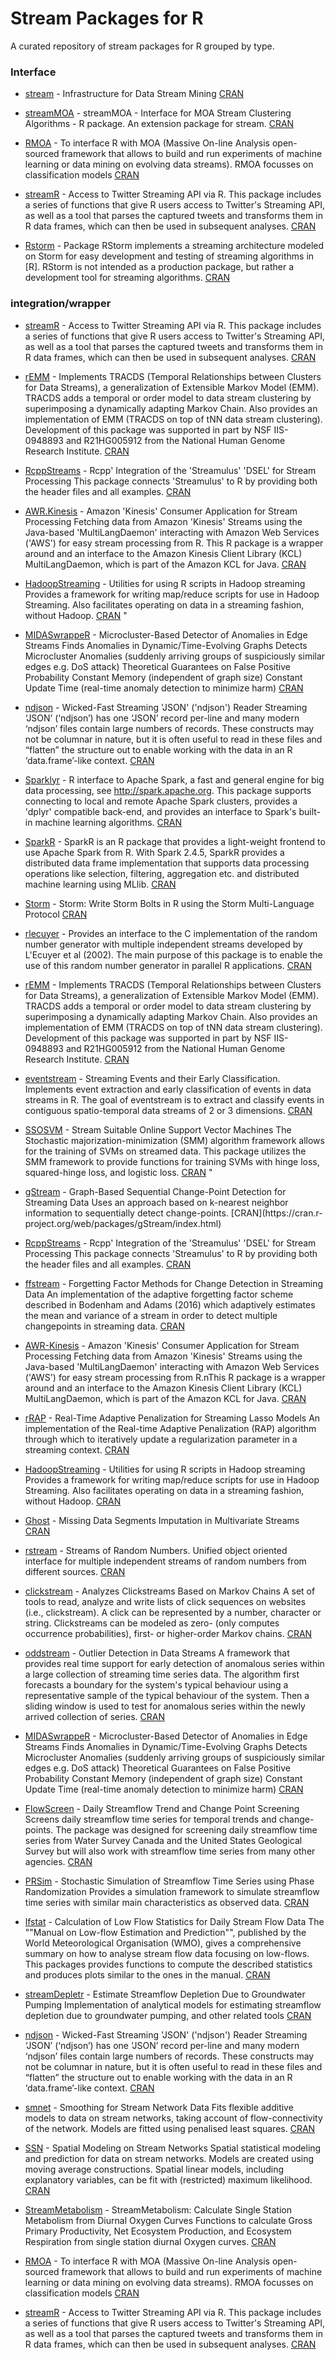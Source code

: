 # Stream Packages for R
A curated repository of stream packages for R grouped by type.


### Interface  
* [stream](https://github.com/mhahsler/stream) - Infrastructure for Data Stream Mining [CRAN](https://cran.r-project.org/web/packages/stream/index.html)  

* [streamMOA](https://github.com/mhahsler/streamMOA) - streamMOA - Interface for MOA Stream Clustering Algorithms - R package.
 An extension package for stream. [CRAN](https://cran.r-project.org/web/packages/streamMOA/index.html)  

* [RMOA](https://github.com/jwijffels/RMOA) - To interface R with MOA (Massive On-line Analysis open-sourced framework that allows to build and run experiments of machine learning or data mining on evolving data streams).
 RMOA focusses on classification models [CRAN](https://cran.r-project.org/web/packages/RMOA/index.html)  

* [streamR](https://github.com/pablobarbera/streamR) - Access to Twitter Streaming API via R.
 This package includes a series of functions that give R users access to Twitter's Streaming API, as well as a tool that parses the captured tweets and transforms them in R data frames, which can then be used in subsequent analyses. [CRAN](https://cran.r-project.org/web/packages/streamR/index.html)  

* [Rstorm](https://rdrr.io/cran/RStorm/man/RStream-package.html) - Package RStorm implements a streaming architecture modeled on Storm for easy development and testing of streaming algorithms in [R]. RStorm is not intended as a production package, but rather a development tool for streaming algorithms. [CRAN](https://cran.r-project.org/web/packages/RStorm/index.html)  


### integration/wrapper

* [streamR](https://github.com/pablobarbera/streamR) - Access to Twitter Streaming API via R.
 This package includes a series of functions that give R users access to Twitter's Streaming API, as well as a tool that parses the captured tweets and transforms them in R data frames, which can then be used in subsequent analyses. [CRAN](https://cran.r-project.org/web/packages/streamR/index.html)  
* [rEMM](http://s2.smu.edu/IDA/TRACDS/) - Implements TRACDS (Temporal Relationships between Clusters for Data Streams), a generalization of Extensible Markov Model (EMM). TRACDS adds a temporal or order model to data stream clustering by superimposing a dynamically adapting Markov Chain. Also provides an implementation of EMM (TRACDS on top of tNN data stream clustering). Development of this package was supported in part by NSF IIS-0948893 and R21HG005912 from the National Human Genome Research Institute. [CRAN](https://cran.r-project.org/web/packages/rEMM/index.html)  
* [RcppStreams](https://github.com/cran/RcppStreams) - Rcpp' Integration of the 'Streamulus' 'DSEL' for Stream Processing
 This package connects 'Streamulus' to R by providing both the header files and all examples. [CRAN](https://cran.r-project.org/web/packages/RcppStreams/index.html)  
* [AWR.Kinesis](https://github.com/daroczig/AWR.Kinesis) - Amazon 'Kinesis' Consumer Application for Stream Processing
 Fetching data from Amazon 'Kinesis' Streams using the Java-based 'MultiLangDaemon' interacting with Amazon Web Services ('AWS') for easy stream processing from R.
 This R package is a wrapper around and an interface to the Amazon Kinesis Client Library (KCL) MultiLangDaemon, which is part of the Amazon KCL for Java. [CRAN](https://cran.r-project.org/web/packages/AWR.Kinesis/index.html)  
* [HadoopStreaming](https://github.com/cran/HadoopStreaming) - Utilities for using R scripts in Hadoop streaming
 Provides a framework for writing map/reduce scripts for use in Hadoop Streaming. Also facilitates operating on data in a streaming fashion, without Hadoop. [CRAN](https://cran.r-project.org/web/packages/HadoopStreaming/index.html)  "
* [MIDASwrappeR](https://github.com/pteridin/MIDASwrappeR) - Microcluster-Based Detector of Anomalies in Edge Streams
 Finds Anomalies in Dynamic/Time-Evolving Graphs 
 Detects Microcluster Anomalies (suddenly arriving groups of suspiciously similar edges e.g. DoS attack) 
 Theoretical Guarantees on False Positive Probability 
 Constant Memory (independent of graph size) 
 Constant Update Time (real-time anomaly detection to minimize harm) [CRAN](https://cran.r-project.org/web/packages/MIDASwrappeR/index.html)  
* [ndjson](https://gitlab.com/hrbrmstr/ndjson) - Wicked-Fast Streaming 'JSON' ('ndjson') Reader
 Streaming ‘JSON’ (‘ndjson’) has one ‘JSON’ record per-line and many
 modern ‘ndjson’ files contain large numbers of records. These constructs
 may not be columnar in nature, but it is often useful to read in these
 files and “flatten” the structure out to enable working with the data in
 an R ‘data.frame’-like context. [CRAN](https://cran.r-project.org/web/packages/ndjson/index.html)  
 
 
* [Sparklyr](https://blog.rstudio.com/2018/10/01/sparklyr-0-9/) - R interface to Apache Spark, a fast and general engine for big data processing, see <http://spark.apache.org>. 
 This package supports connecting to local and remote Apache Spark clusters, provides a 'dplyr' compatible back-end, and provides an interface to Spark's built-in machine learning algorithms. [CRAN](https://cran.r-project.org/web/packages/sparklyr/index.html)  

* [SparkR](https://spark.apache.org/docs/latest/sparkr.html) - SparkR is an R package that provides a light-weight frontend to use Apache Spark from R. With Spark 2.4.5, SparkR provides a distributed data frame implementation that supports data processing operations like selection, filtering, aggregation etc. and distributed machine learning using MLlib. [CRAN](https://cran.r-project.org/web/packages/SparkR/index.html)  

* [Storm](https://github.com/nathanmarz/storm/wiki) - Storm: Write Storm Bolts in R using the Storm Multi-Language Protocol [CRAN](https://cran.r-project.org/web/packages/Storm/index.html)  

* [rlecuyer](http://www.iro.umontreal.ca/~lecuyer/myftp/papers/streams00.pdf) - Provides an interface to the C implementation of the random number generator with multiple independent streams developed by L'Ecuyer et al (2002). 
 The main purpose of this package is to enable the use of this random number generator in parallel R applications. [CRAN](https://cran.r-project.org/web/packages/rlecuyer/index.html)  

* [rEMM](http://s2.smu.edu/IDA/TRACDS/) - Implements TRACDS (Temporal Relationships between Clusters for Data Streams), a generalization of Extensible Markov Model (EMM). TRACDS adds a temporal or order model to data stream clustering by superimposing a dynamically adapting Markov Chain. Also provides an implementation of EMM (TRACDS on top of tNN data stream clustering). Development of this package was supported in part by NSF IIS-0948893 and R21HG005912 from the National Human Genome Research Institute. [CRAN](https://cran.r-project.org/web/packages/rEMM/index.html)  

* [eventstream](https://sevvandi.github.io/eventstream/index.html) - Streaming Events and their Early Classification.
 Implements event extraction and early classification of events in data streams in R. 
 The goal of eventstream is to extract and classify events in contiguous spatio-temporal data streams of 2 or 3 dimensions. [CRAN](https://cran.r-project.org/web/packages/eventstream/index.html)  

* [SSOSVM](https://github.com/andrewthomasjones/SSOSVM) - Stream Suitable Online Support Vector Machines
 The Stochastic majorization-minimization (SMM) algorithm framework allows for the training of SVMs on streamed data.
 This package utilizes the SMM framework to provide functions for training SVMs with hinge loss, squared-hinge loss, and logistic loss. [CRAN](https://cran.r-project.org/web/packages/SSOSVM/index.html)  "

* [gStream](https://rdrr.io/cran/gStream/man/gStream-package.html) - Graph-Based Sequential Change-Point Detection for Streaming Data
 Uses an approach based on k-nearest neighbor information to sequentially detect change-points. [CRAN](https://cran.r-
project.org/web/packages/gStream/index.html)  

* [RcppStreams](https://github.com/cran/RcppStreams) - Rcpp' Integration of the 'Streamulus' 'DSEL' for Stream Processing
 This package connects 'Streamulus' to R by providing both the header files and all examples. [CRAN](https://cran.r-project.org/web/packages/RcppStreams/index.html)  

* [ffstream](http://www.deanbodenham.com/ffstream/) - Forgetting Factor Methods for Change Detection in Streaming Data
 An implementation of the adaptive forgetting factor scheme described in Bodenham and Adams (2016) which adaptively estimates the mean and variance of a stream in order to detect multiple changepoints in streaming data. [CRAN](https://cran.r-project.org/web/packages/ffstream/index.html)  

* [AWR-Kinesis](https://github.com/daroczig/AWR.Kinesis) - Amazon 'Kinesis' Consumer Application for Stream Processing
 Fetching data from Amazon 'Kinesis' Streams using the Java-based 'MultiLangDaemon' interacting with Amazon Web Services ('AWS') for easy stream processing from R.nThis R package is a wrapper around and an interface to the Amazon Kinesis Client Library (KCL) MultiLangDaemon, which is part of the Amazon KCL for Java. [CRAN](https://cran.r-project.org/web/packages/AWR.Kinesis/index.html)  

* [rRAP](https://github.com/cran/rRAP) - Real-Time Adaptive Penalization for Streaming Lasso Models
 An implementation of the Real-time Adaptive Penalization (RAP) algorithm through which to iteratively update a regularization parameter in a streaming context. [CRAN](https://cran.r-project.org/web/packages/rRAP/index.html)  

* [HadoopStreaming](https://github.com/cran/HadoopStreaming) - Utilities for using R scripts in Hadoop streaming
 Provides a framework for writing map/reduce scripts for use in Hadoop Streaming. Also facilitates operating on data in a streaming fashion, without Hadoop. [CRAN](https://cran.r-project.org/web/packages/HadoopStreaming/index.html)  

* [Ghost](https://www.researchgate.net/publication/332779980_Ghost_Imputation_Accurately_Reconstructing_Missing_Data_of_the_Off_Period) - Missing Data Segments Imputation in Multivariate Streams [CRAN](https://cran.r-project.org/web/packages/Ghost/index.html)  

* [rstream](http://statmath.wu.ac.at/arvag/) - Streams of Random Numbers. Unified object oriented interface for multiple independent streams of random numbers from different sources. [CRAN](https://cran.r-project.org/web/packages/rstream/index.html)  

* [clickstream]() - Analyzes Clickstreams Based on Markov Chains
 A set of tools to read, analyze and write lists of click sequences on websites (i.e., clickstream). A click can be represented by a number, character or string. Clickstreams can be modeled as zero- (only computes occurrence probabilities), first- or higher-order Markov chains. [CRAN](https://cran.r-project.org/web/packages/clickstream/index.html)  

* [oddstream](https://github.com/pridiltal/oddstream) - Outlier Detection in Data Streams
 A framework that provides real time support for early detection of anomalous series within a large collection of streaming time series data.
 The algorithm first forecasts a boundary for the system's typical behaviour using a representative sample of the typical behaviour of the system. Then a sliding window is used to test for anomalous series within the newly arrived collection of series. [CRAN](https://cran.r-project.org/web/packages/oddstream/index.html)  

* [MIDASwrappeR](https://github.com/pteridin/MIDASwrappeR) - Microcluster-Based Detector of Anomalies in Edge Streams
 Finds Anomalies in Dynamic/Time-Evolving Graphs 
 Detects Microcluster Anomalies (suddenly arriving groups of suspiciously similar edges e.g. DoS attack) 
 Theoretical Guarantees on False Positive Probability 
 Constant Memory (independent of graph size) 
 Constant Update Time (real-time anomaly detection to minimize harm) [CRAN](https://cran.r-project.org/web/packages/MIDASwrappeR/index.html)  


* [FlowScreen](https://rdrr.io/cran/FlowScreen/man/FlowScreen.html) - Daily Streamflow Trend and Change Point Screening
 Screens daily streamflow time series for temporal trends and change-points.
 The package was designed for screening daily streamflow time series from Water Survey Canada and the United States Geological Survey but will also work with streamflow time series from many other agencies. [CRAN](https://cran.r-project.org/web/packages/FlowScreen/index.html)  

* [PRSim](https://git.math.uzh.ch/reinhard.furrer/PRSim-devel) - Stochastic Simulation of Streamflow Time Series using Phase Randomization
 Provides a simulation framework to simulate streamflow time series with similar main characteristics as observed data. [CRAN](https://cran.r-project.org/web/packages/PRSim/index.html)  

* [lfstat](https://github.com/mundl/lfstat) - Calculation of Low Flow Statistics for Daily Stream Flow Data
 The ""Manual on Low-flow Estimation and Prediction"", published by the World Meteorological Organisation (WMO), gives a comprehensive summary on how to analyse stream flow data focusing on low-flows. 
 This packages provides functions to compute the described statistics and produces plots similar to the ones in the manual. [CRAN](https://cran.r-project.org/web/packages/lfstat/index.html)  

* [streamDepletr](https://github.com/FoundrySpatial/streamDepletr) - Estimate Streamflow Depletion Due to Groundwater Pumping
 Implementation of analytical models for estimating streamflow depletion due to groundwater pumping, and other related tools [CRAN](https://cran.r-project.org/web/packages/streamDepletr/index.html)  

* [ndjson](https://gitlab.com/hrbrmstr/ndjson) - Wicked-Fast Streaming 'JSON' ('ndjson') Reader
 Streaming ‘JSON’ (‘ndjson’) has one ‘JSON’ record per-line and many
 modern ‘ndjson’ files contain large numbers of records. These constructs
 may not be columnar in nature, but it is often useful to read in these
 files and “flatten” the structure out to enable working with the data in
 an R ‘data.frame’-like context. [CRAN](https://cran.r-project.org/web/packages/ndjson/index.html)  

* [smnet]() - Smoothing for Stream Network Data
 Fits flexible additive models to data on stream networks, taking account of flow-connectivity of the network. 
 Models are fitted using penalised least squares. [CRAN](https://cran.r-project.org/web/packages/smnet/index.html)  

* [SSN](https://github.com/cran/SSN) - Spatial Modeling on Stream Networks
 Spatial statistical modeling and prediction for data on stream networks.
 Models are created using moving average constructions. Spatial linear models, including explanatory variables, can be fit with (restricted) maximum likelihood. [CRAN](https://cran.r-project.org/web/packages/SSN/index.html)  

* [StreamMetabolism](https://github.com/ssefick/StreamMetabolism) - StreamMetabolism: Calculate Single Station Metabolism from Diurnal Oxygen Curves
 Functions to calculate Gross Primary Productivity, Net Ecosystem Production, and Ecosystem Respiration from single station diurnal Oxygen curves. [CRAN](https://cran.r-project.org/web/packages/StreamMetabolism/index.html)  
 
 * [RMOA](https://github.com/jwijffels/RMOA) - To interface R with MOA (Massive On-line Analysis open-sourced framework that allows to build and run experiments of machine learning or data mining on evolving data streams). RMOA focusses on classification models [CRAN](https://cran.r-project.org/web/packages/RMOA/index.html)

* [streamR](https://github.com/pablobarbera/streamR) - Access to Twitter Streaming API via R. This package includes a series of functions that give R users access to Twitter's Streaming API, as well as a tool that parses the captured tweets and transforms them in R data frames, which can then be used in subsequent analyses. [CRAN](https://cran.r-project.org/web/packages/streamR/index.html)  

